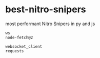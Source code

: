 # best-nitro-snipers
most performant Nitro Snipers in py and js

```
ws
node-fetch@2
```

```
websocket_client
requests
```
